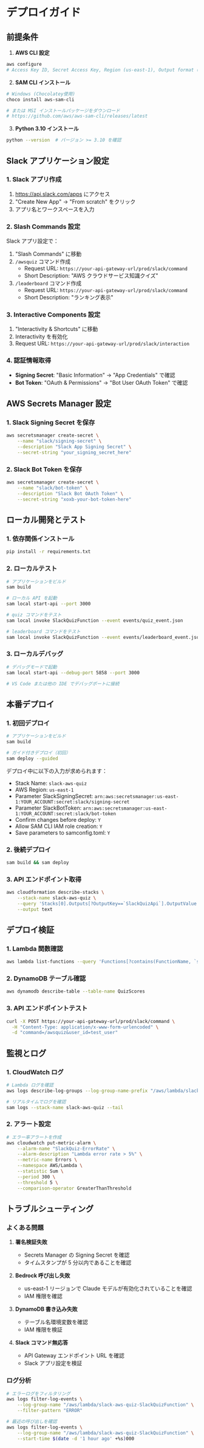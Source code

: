 # デプロイガイド

## 前提条件

1. **AWS CLI 設定**
```bash
aws configure
# Access Key ID, Secret Access Key, Region (us-east-1), Output format (json) を入力
```

2. **SAM CLI インストール**
```bash
# Windows (Chocolatey使用)
choco install aws-sam-cli

# または MSI インストールパッケージをダウンロード
# https://github.com/aws/aws-sam-cli/releases/latest
```

3. **Python 3.10 インストール**
```bash
python --version  # バージョン >= 3.10 を確認
```

## Slack アプリケーション設定

### 1. Slack アプリ作成
1. https://api.slack.com/apps にアクセス
2. "Create New App" → "From scratch" をクリック
3. アプリ名とワークスペースを入力

### 2. Slash Commands 設定
Slack アプリ設定で：
1. "Slash Commands" に移動
2. `/awsquiz` コマンド作成
   - Request URL: `https://your-api-gateway-url/prod/slack/command`
   - Short Description: "AWS クラウドサービス知識クイズ"
3. `/leaderboard` コマンド作成
   - Request URL: `https://your-api-gateway-url/prod/slack/command`
   - Short Description: "ランキング表示"

### 3. Interactive Components 設定
1. "Interactivity & Shortcuts" に移動
2. Interactivity を有効化
3. Request URL: `https://your-api-gateway-url/prod/slack/interaction`

### 4. 認証情報取得
- **Signing Secret**: "Basic Information" → "App Credentials" で確認
- **Bot Token**: "OAuth & Permissions" → "Bot User OAuth Token" で確認

## AWS Secrets Manager 設定

### 1. Slack Signing Secret を保存
```bash
aws secretsmanager create-secret \
    --name "slack/signing-secret" \
    --description "Slack App Signing Secret" \
    --secret-string "your_signing_secret_here"
```

### 2. Slack Bot Token を保存
```bash
aws secretsmanager create-secret \
    --name "slack/bot-token" \
    --description "Slack Bot OAuth Token" \
    --secret-string "xoxb-your-bot-token-here"
```

## ローカル開発とテスト

### 1. 依存関係インストール
```bash
pip install -r requirements.txt
```

### 2. ローカルテスト
```bash
# アプリケーションをビルド
sam build

# ローカル API を起動
sam local start-api --port 3000

# quiz コマンドをテスト
sam local invoke SlackQuizFunction --event events/quiz_event.json

# leaderboard コマンドをテスト  
sam local invoke SlackQuizFunction --event events/leaderboard_event.json
```

### 3. ローカルデバッグ
```bash
# デバッグモードで起動
sam local start-api --debug-port 5858 --port 3000

# VS Code または他の IDE でデバッグポートに接続
```

## 本番デプロイ

### 1. 初回デプロイ
```bash
# アプリケーションをビルド
sam build

# ガイド付きデプロイ（初回）
sam deploy --guided
```

デプロイ中に以下の入力が求められます：
- Stack Name: `slack-aws-quiz`
- AWS Region: `us-east-1`
- Parameter SlackSigningSecret: `arn:aws:secretsmanager:us-east-1:YOUR_ACCOUNT:secret:slack/signing-secret`
- Parameter SlackBotToken: `arn:aws:secretsmanager:us-east-1:YOUR_ACCOUNT:secret:slack/bot-token`
- Confirm changes before deploy: `Y`
- Allow SAM CLI IAM role creation: `Y`
- Save parameters to samconfig.toml: `Y`

### 2. 後続デプロイ
```bash
sam build && sam deploy
```

### 3. API エンドポイント取得
```bash
aws cloudformation describe-stacks \
    --stack-name slack-aws-quiz \
    --query 'Stacks[0].Outputs[?OutputKey==`SlackQuizApi`].OutputValue' \
    --output text
```

## デプロイ検証

### 1. Lambda 関数確認
```bash
aws lambda list-functions --query 'Functions[?contains(FunctionName, `slack-aws-quiz`)]'
```

### 2. DynamoDB テーブル確認
```bash
aws dynamodb describe-table --table-name QuizScores
```

### 3. API エンドポイントテスト
```bash
curl -X POST https://your-api-gateway-url/prod/slack/command \
  -H "Content-Type: application/x-www-form-urlencoded" \
  -d "command=/awsquiz&user_id=test_user"
```

## 監視とログ

### 1. CloudWatch ログ
```bash
# Lambda ログを確認
aws logs describe-log-groups --log-group-name-prefix "/aws/lambda/slack-aws-quiz"

# リアルタイムでログを確認
sam logs --stack-name slack-aws-quiz --tail
```

### 2. アラート設定
```bash
# エラー率アラートを作成
aws cloudwatch put-metric-alarm \
    --alarm-name "SlackQuiz-ErrorRate" \
    --alarm-description "Lambda error rate > 5%" \
    --metric-name Errors \
    --namespace AWS/Lambda \
    --statistic Sum \
    --period 300 \
    --threshold 5 \
    --comparison-operator GreaterThanThreshold
```

## トラブルシューティング

### よくある問題

1. **署名検証失敗**
   - Secrets Manager の Signing Secret を確認
   - タイムスタンプが 5 分以内であることを確認

2. **Bedrock 呼び出し失敗**
   - us-east-1 リージョンで Claude モデルが有効化されていることを確認
   - IAM 権限を確認

3. **DynamoDB 書き込み失敗**
   - テーブル名環境変数を確認
   - IAM 権限を検証

4. **Slack コマンド無応答**
   - API Gateway エンドポイント URL を確認
   - Slack アプリ設定を検証

### ログ分析
```bash
# エラーログをフィルタリング
aws logs filter-log-events \
    --log-group-name "/aws/lambda/slack-aws-quiz-SlackQuizFunction" \
    --filter-pattern "ERROR"

# 最近の呼び出しを確認
aws logs filter-log-events \
    --log-group-name "/aws/lambda/slack-aws-quiz-SlackQuizFunction" \
    --start-time $(date -d '1 hour ago' +%s)000
```